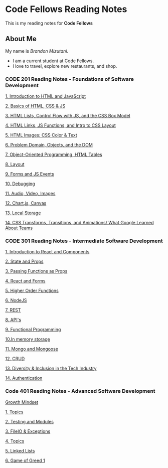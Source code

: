 # Code Fellows Reading Notes

This is my reading notes for **Code Fellows**

## About Me

My name is *Brandon Mizutani.*
- I am a current student at Code Fellows.
- I love to travel, explore new restaurants, and shop.

### CODE 201 Reading Notes - Foundations of Software Development

[1. Introduction to HTML and JavaScript](reading01.md)

[2. Basics of HTML, CSS & JS](readingnote-02.md)

[3. HTML Lists, Control Flow with JS, and the CSS Box Model](readingnote-03.md)

[4. HTML Links, JS Functions, and Intro to CSS Layout](readingnote-04.md)

[5. HTML Images; CSS Color & Text](readingnote-05.md)

[6. Problem Domain, Objects, and the DOM](readingnote-06.md)

[7. Object-Oriented Programming, HTML Tables](readingnote-07.md)

[8. Layout](readingnote-08.md)

[9. Forms and JS Events](readingnote-09.md)

[10. Debugging](readingnote-10.md)

[11. Audio, Video, Images](readingnote-11.md)

[12. Chart.js, Canvas](readingnote-12.md)

[13. Local Storage](readingnote-13.md)

[14. CSS Transforms, Transitions, and Animations/ What Google Learned About Teams](readingnote-14.md)

### CODE 301 Reading Notes - Intermediate Software Development

[1. Introduction to React and Components](readingnote-15.md)

[2. State and Props](readingnote-16.md)

[3. Passing Functions as Props](readingnote-17.md)

[4. React and Forms](readingnote-18.md)

[5. Higher Order Functions](readingnote-19.md)

[6. NodeJS](readingnote-20.md)

[7. REST](readingnote-21.md)

[8. API's](readingnote-22.md)

[9. Functional Programming](readingnote-23.md)

[10.In memory storage](readingnote-24.md)

[11. Mongo and Mongoose](readingnote-25.md)

[12. CRUD](readingnote-26.md)

[13. Diversity & Inclusion in the Tech Industry](readingnote-27.md)

[14. Authentication](readingnote-28.md)

### Code 401 Reading Notes - Advanced Software Development

[Growth Mindset](growth-mindset.md)

[1. Topics](readingnote-29.md)

[2. Testing and Modules](readingnote-30.md)

[3. FileIO & Exceptions](readingnote-31.md)

[4. Topics](readingnote-32.md)

[5. Linked Lists](readingnote-33.md)

[6. Game of Greed 1](readingnote-34.md)
